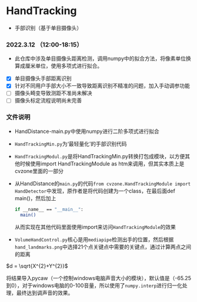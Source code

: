 # HandTracking
* 手部识别（基于单目摄像头）

###  2022.3.12 （12:00-18:15）  

* 此仓库中涉及单目摄像头距离检测，调用numpy中的拟合方法，将像素单位换算成厘米单位，使用多项式进行拟合。


- [x] 单目摄像头手部距离识别
- [x] 针对不同用户手部大小不一致导致距离识别不精准的问题，加入手动调参功能
- [ ] 摄像头畸变导致测距不准尚未解决
- [ ] 摄像头标定流程说明尚未完善

### 文件说明
* HandDistance-main.py中使用numpy进行二阶多项式进行拟合

* ```HandTrackingMin.py```为‘最轻量化’的手部识别代码

* ```HandTrackingModul.py```是将HandTrackingMin.py转换打包成模块，以方便其他时候使用import HandTrackingModule as htm来调用，但其实本质上是cvzone里面的一部分

* 从HandDistance的```main.py```的代码```from cvzone.HandTrackingModule import HandDetector```中发现，原作者是将代码创建为一个class，在最后面def main()，然后加上
  ```bash
  if __name__ == "__main__":
  	main()
  ```
  从而实现在其他代码里面使用import来访问```HandTrackingModule```的效果
  
* ```VolumeHandControl.py```核心是用```mediapipe```检测出手的位置，然后根据```hand_landmarks.png```中选择21个点关键点中需要的关键点，通过计算两点之间的距离

$d = \sqrt{X^{2}+Y^{2}}$



将结果导入pycaw（一个控制windows电脑声音大小的模块），默认值是（-65.25到0），对于windows电脑的0-100音量，所以使用了```numpy.interp```进行归一化处理，最终达到调声音的效果。
